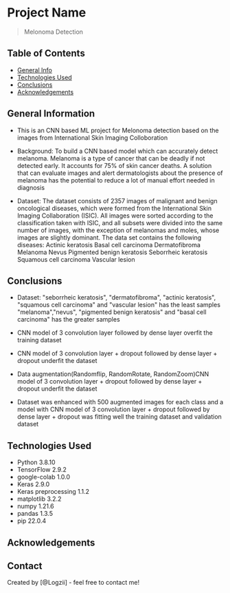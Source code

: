 # Project Name
> Melonoma Detection


## Table of Contents
* [General Info](#general-information)
* [Technologies Used](#technologies-used)
* [Conclusions](#conclusions)
* [Acknowledgements](#acknowledgements)



## General Information
- This is an CNN based ML project for Melonoma detection based on the images from International Skin Imaging Colloboration

- Background: 
  To build a CNN based model which can accurately detect melanoma. Melanoma is a type of cancer that can be deadly if not detected early. It accounts for 75% of skin cancer deaths. A solution that can evaluate images and alert dermatologists about the presence of melanoma has the potential to reduce a lot of manual effort needed in diagnosis

- Dataset: 
  The dataset consists of 2357 images of malignant and benign oncological diseases, which were formed from the International Skin Imaging Collaboration (ISIC). All images were sorted according to the classification taken with ISIC, and all subsets were divided into the same number of images, with the exception of melanomas and moles, whose images are slightly dominant.
  The data set contains the following diseases:
    Actinic keratosis
    Basal cell carcinoma
    Dermatofibroma
    Melanoma
    Nevus
    Pigmented benign keratosis
    Seborrheic keratosis
    Squamous cell carcinoma
    Vascular lesion



## Conclusions
- Dataset:
    "seborrheic keratosis", "dermatofibroma", "actinic keratosis", "squamous cell carcinoma" and "vascular lesion" has the least samples
    "melanoma","nevus", "pigmented benign keratosis" and "basal cell carcinoma" has the greater samples

- CNN model of 3 convolution layer followed by dense layer overfit the training dataset
- CNN model of 3 convolution layer + dropout followed by dense layer + dropout underfit the dataset
- Data augmentation(Randomflip, RandomRotate, RandomZoom)CNN model of 3 convolution layer + dropout followed by dense layer + dropout underfit the dataset
- Dataset was enhanced with 500 augmented images for each class and a model with CNN model of 3 convolution layer + dropout followed by dense layer + dropout was fitting well the training dataset and validation dataset




## Technologies Used
- Python 3.8.10
- TensorFlow 2.9.2
- google-colab 1.0.0
- Keras 2.9.0
- Keras preprocessing 1.1.2
- matplotlib 3.2.2
- numpy 1.21.6
- pandas 1.3.5
- pip 22.0.4



## Acknowledgements



## Contact
Created by [@Logzii] - feel free to contact me!

